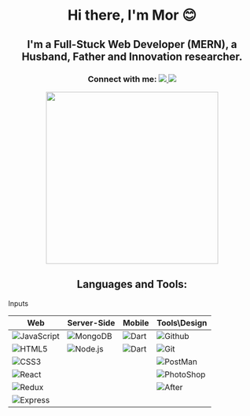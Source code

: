 <h1 align='center'> Hi there, I'm Mor 😊</h1>
<h2 align='center'> I'm a Full-Stuck Web Developer (MERN), a Husband, Father and Innovation researcher.</h2>
<h3 align='center'>Connect with me:  <a align='center' href="https://www.linkedin.com/in/mormben/">
    <img src="https://img.shields.io/badge/linkedin-%230077B5.svg?&style=for-the-badge&logo=linkedin&logoColor=white" />
    </a> <a align='center' href="https://www.facebook.com/mor.m.ben">
    <img src="https://img.shields.io/badge/Facebook-1877F2?style=for-the-badge&logo=facebook&logoColor=white" />
    </a></h3>
<p align='center'>
  <a href="#"><img src="https://github-readme-stats.vercel.app/api?username=morMBen&show_icons=true&count_private=true&theme=dark" width="350"></a>
</p>
<h2 align='center'> Languages and Tools: 
</h2>
Inputs

| Web|Server-Side|Mobile|Tools\Design |
|----|---|---|---|
| <img  alt="JavaScript"  src="https://img.shields.io/badge/JavaScript-F7DF1E?style=for-the-badge&logo=javascript&logoColor=black" /> | <img  alt="MongoDB"  src="https://img.shields.io/badge/MongoDB-4EA94B?style=for-the-badge&logo=mongodb&logoColor=white" /> | <img  alt="Dart"  src="https://img.shields.io/badge/Dart-0175C2?style=for-the-badge&logo=dart&logoColor=white" /> | <img  alt="Github  "  src="https://img.shields.io/badge/GitHub-100000?style=for-the-badge&logo=github&logoColor=white" /> | 
| <img  alt="HTML5"  src="https://img.shields.io/badge/HTML5-E34F26?style=for-the-badge&logo=html5&logoColor=white" /> | <img  alt="Node.js"  src="https://img.shields.io/badge/Node.js-339933?style=for-the-badge&logo=nodedotjs&logoColor=white" /> | <img  alt="Dart"  src="https://img.shields.io/badge/Flutter-02569B?style=for-the-badge&logo=flutter&logoColor=white" /> | <img  alt="Git  "  src="https://img.shields.io/badge/Git-F05032?style=for-the-badge&logo=git&logoColor=white" /> |
| <img  alt="CSS3"  src="https://img.shields.io/badge/CSS3-1572B6?style=for-the-badge&logo=css3&logoColor=white" /> |  |  | <img  alt="PostMan"  src="https://img.shields.io/badge/Postman-FF6C37?style=for-the-badge&logo=Postman&logoColor=white" /> |
| <img  alt="React"  src="https://img.shields.io/badge/React-20232A?style=for-the-badge&logo=react&logoColor=61DAFB" /> |  |  | <img  alt="PhotoShop"  src="https://img.shields.io/badge/Adobe%20Photoshop-31A8FF?style=for-the-badge&logo=Adobe%20Photoshop&logoColor=black" />  |
| <img  alt="Redux"  src="https://img.shields.io/badge/Redux-593D88?style=for-the-badge&logo=redux&logoColor=white" /> |  |  | <img  alt="After"  src="https://img.shields.io/badge/Adobe-After%20Effects-CF96FD?style=for-the-badge&logo=Adobe-After-Effects&labelColor=393665&logoWidth=15" /> |
| <img  alt="Express"  src="https://img.shields.io/badge/Express.js-000000?style=for-the-badge&logo=express&logoColor=white" /> |  |  |  |


<!-- <table>
    <thead>
      <tr>
        <th>words</th>
        <th>transform to</th>
        <th>keepUpperCase is false</th>
        <th>keepUpperCase is true</th>
      </tr>
    </thead>
    <tbody>
        <tr>
            <td>"XML HTTP request"</td>
            <td>pascalCase</td>
            <td><code>XmlHttpRequest</code></td>
            <td><code>XMLHTTPRequest</code></td>
        </tr>
        <tr>
            <td>"new customer ID"</td>
            <td>camelCase</td>
            <td><code>newCustomerId</code></td>
            <td><code>newCustomerID</code></td>
        </tr>
    </tbody>
  </table> -->


